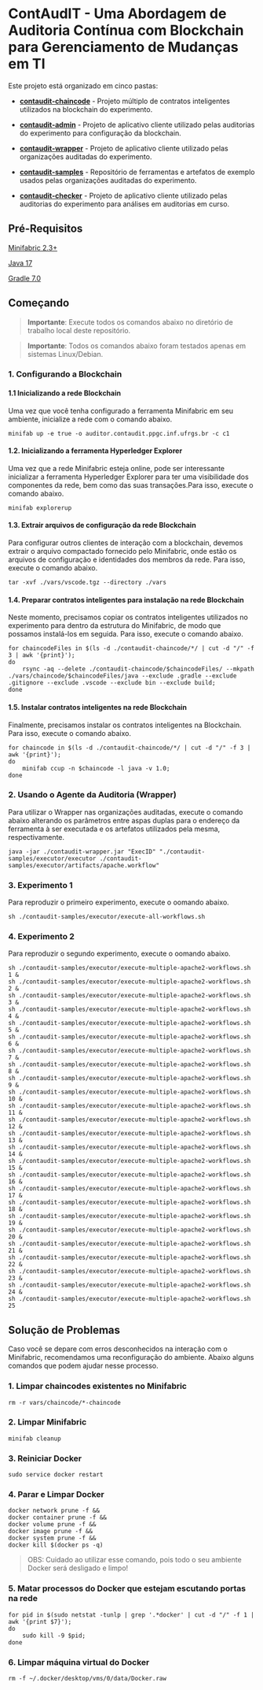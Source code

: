 # ContAudIT - Uma Abordagem de Auditoria Contínua com Blockchain para Gerenciamento de Mudanças em TI

Este projeto está organizado em cinco pastas:

- [**contaudit-chaincode**](contaudit-chaincode/) - Projeto múltiplo de contratos inteligentes utilizados na blockchain do experimento. 

- [**contaudit-admin**](contaudit-admin/) - Projeto de aplicativo cliente utilizado pelas auditorias do experimento para configuração da blockchain. 

- [**contaudit-wrapper**](contaudit-wrapper/) - Projeto de aplicativo cliente utilizado pelas organizações auditadas do experimento.

- [**contaudit-samples**](contaudit-samples/) - Repositório de ferramentas e artefatos de exemplo usados pelas organizações auditadas do experimento.

- [**contaudit-checker**](contaudit-checker/) - Projeto de aplicativo cliente utilizado pelas auditorias do experimento para análises em auditorias em curso.

## Pré-Requisitos

[Minifabric 2.3+](https://github.com/hyperledger-labs/minifabric)

[Java 17](https://www.oracle.com/java/technologies/downloads/#java17)

[Gradle 7.0](https://gradle.org/next-steps/?version=7.0&format=bin)

## Começando

> **Importante**: Execute todos os comandos abaixo no diretório de trabalho local deste repositório.

> **Importante**: Todos os comandos abaixo foram testados apenas em sistemas Linux/Debian.

### 1. Configurando a Blockchain

#### 1.1 Inicializando a rede Blockchain

Uma vez que você tenha configurado a ferramenta Minifabric em seu ambiente, inicialize a rede com o comando abaixo.

```
minifab up -e true -o auditor.contaudit.ppgc.inf.ufrgs.br -c c1
```

#### 1.2. Inicializando a ferramenta Hyperledger Explorer

Uma vez que a rede Minifabric esteja online, pode ser interessante inicializar a ferramenta Hyperledger Explorer para ter uma visibilidade dos componentes da rede, bem como das suas transações.Para isso, execute o comando abaixo.

```
minifab explorerup
```

#### 1.3. Extrair arquivos de configuração da rede Blockchain

Para configurar outros clientes de interação com a blockchain, devemos extrair o arquivo compactado fornecido pelo Minifabric, onde estão os arquivos de configuração e identidades dos membros da rede. Para isso, execute o comando abaixo.

```
tar -xvf ./vars/vscode.tgz --directory ./vars
```

#### 1.4. Preparar contratos inteligentes para instalação na rede Blockchain

Neste momento, precisamos copiar os contratos inteligentes utilizados no experimento para dentro da estrutura do Minifabric, de modo que possamos instalá-los em seguida. Para isso, execute o comando abaixo.

```
for chaincodeFiles in $(ls -d ./contaudit-chaincode/*/ | cut -d "/" -f 3 | awk '{print}'); 
do 
    rsync -aq --delete ./contaudit-chaincode/$chaincodeFiles/ --mkpath ./vars/chaincode/$chaincodeFiles/java --exclude .gradle --exclude .gitignore --exclude .vscode --exclude bin --exclude build; 
done
```

#### 1.5. Instalar contratos inteligentes na rede Blockchain

Finalmente, precisamos instalar os contratos inteligentes na Blockchain. Para isso, execute o comando abaixo.

```
for chaincode in $(ls -d ./contaudit-chaincode/*/ | cut -d "/" -f 3 | awk '{print}'); 
do 
    minifab ccup -n $chaincode -l java -v 1.0; 
done
```

### 2. Usando o Agente da Auditoria (Wrapper)

Para utilizar o Wrapper nas organizações auditadas, execute o comando abaixo alterando os parâmetros entre aspas duplas para o endereço da ferramenta à ser executada e os artefatos utilizados pela mesma, respectivamente.

```
java -jar ./contaudit-wrapper.jar "ExecID" "./contaudit-samples/executor/executor ./contaudit-samples/executor/artifacts/apache.workflow"
```

### 3. Experimento 1

Para reproduzir o primeiro experimento, execute o oomando abaixo.

```
sh ./contaudit-samples/executor/execute-all-workflows.sh
```

### 4. Experimento 2

Para reproduzir o segundo experimento, execute o oomando abaixo.

```
sh ./contaudit-samples/executor/execute-multiple-apache2-workflows.sh 1 &
sh ./contaudit-samples/executor/execute-multiple-apache2-workflows.sh 2 &
sh ./contaudit-samples/executor/execute-multiple-apache2-workflows.sh 3 &
sh ./contaudit-samples/executor/execute-multiple-apache2-workflows.sh 4 &
sh ./contaudit-samples/executor/execute-multiple-apache2-workflows.sh 5 &
sh ./contaudit-samples/executor/execute-multiple-apache2-workflows.sh 6 &
sh ./contaudit-samples/executor/execute-multiple-apache2-workflows.sh 7 &
sh ./contaudit-samples/executor/execute-multiple-apache2-workflows.sh 8 &
sh ./contaudit-samples/executor/execute-multiple-apache2-workflows.sh 9 &
sh ./contaudit-samples/executor/execute-multiple-apache2-workflows.sh 10 &
sh ./contaudit-samples/executor/execute-multiple-apache2-workflows.sh 11 &
sh ./contaudit-samples/executor/execute-multiple-apache2-workflows.sh 12 &
sh ./contaudit-samples/executor/execute-multiple-apache2-workflows.sh 13 &
sh ./contaudit-samples/executor/execute-multiple-apache2-workflows.sh 14 &
sh ./contaudit-samples/executor/execute-multiple-apache2-workflows.sh 15 &
sh ./contaudit-samples/executor/execute-multiple-apache2-workflows.sh 16 &
sh ./contaudit-samples/executor/execute-multiple-apache2-workflows.sh 17 &
sh ./contaudit-samples/executor/execute-multiple-apache2-workflows.sh 18 &
sh ./contaudit-samples/executor/execute-multiple-apache2-workflows.sh 19 &
sh ./contaudit-samples/executor/execute-multiple-apache2-workflows.sh 20 &
sh ./contaudit-samples/executor/execute-multiple-apache2-workflows.sh 21 &
sh ./contaudit-samples/executor/execute-multiple-apache2-workflows.sh 22 &
sh ./contaudit-samples/executor/execute-multiple-apache2-workflows.sh 23 &
sh ./contaudit-samples/executor/execute-multiple-apache2-workflows.sh 24 &
sh ./contaudit-samples/executor/execute-multiple-apache2-workflows.sh 25
```

## Solução de Problemas

Caso você se depare com erros desconhecidos na interação com o Minifabric, recomendamos uma reconfiguração do ambiente. Abaixo alguns comandos que podem ajudar nesse processo.

### 1. Limpar chaincodes existentes no Minifabric

```
rm -r vars/chaincode/*-chaincode
```

### 2. Limpar Minifabric

```
minifab cleanup
```

### 3. Reiniciar Docker

```
sudo service docker restart
```

### 4. Parar e Limpar Docker

```
docker network prune -f &&
docker container prune -f &&
docker volume prune -f &&
docker image prune -f &&
docker system prune -f &&
docker kill $(docker ps -q)
```

> OBS: Cuidado ao utilizar esse comando, pois todo o seu ambiente Docker será desligado e limpo!

### 5. Matar processos do Docker que estejam escutando portas na rede

```
for pid in $(sudo netstat -tunlp | grep '.*docker' | cut -d "/" -f 1 | awk '{print $7}');
do 
    sudo kill -9 $pid; 
done
```

### 6. Limpar máquina virtual do Docker

```
rm -f ~/.docker/desktop/vms/0/data/Docker.raw
```